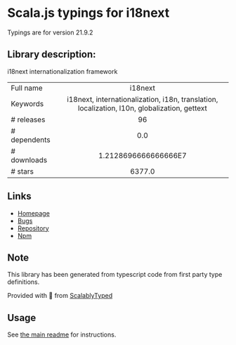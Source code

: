 
# Scala.js typings for i18next

Typings are for version 21.9.2

## Library description:
i18next internationalization framework

|                    |                 |
| ------------------ | :-------------: |
| Full name          | i18next |
| Keywords           | i18next, internationalization, i18n, translation, localization, l10n, globalization, gettext |
| # releases         | 96 |
| # dependents       | 0.0 |
| # downloads        | 1.2128696666666666E7 |
| # stars            | 6377.0 |

## Links
- [Homepage](https://www.i18next.com)
- [Bugs](https://github.com/i18next/i18next/issues)
- [Repository](https://github.com/i18next/i18next)
- [Npm](https://www.npmjs.com/package/i18next)
    


## Note
This library has been generated from typescript code from first party type definitions.

Provided with :purple_heart: from [ScalablyTyped](https://github.com/oyvindberg/ScalablyTyped)

## Usage
See [the main readme](../../readme.md) for instructions.


